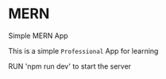 # MERN
Simple MERN App

This is a simple `Professional` App for learning

RUN 'npm run dev' to start the server

